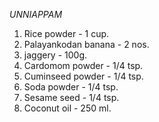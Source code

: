 
*UNNIAPPAM*

1. Rice powder - 1 cup.
2. Palayankodan banana - 2 nos.
3. jaggery - 100g.
4. Cardomom powder - 1/4 tsp.
5. Cuminseed powder - 1/4 tsp.
6. Soda powder - 1/4 tsp.
7. Sesame seed - 1/4 tsp.
8. Coconut oil - 250 ml.